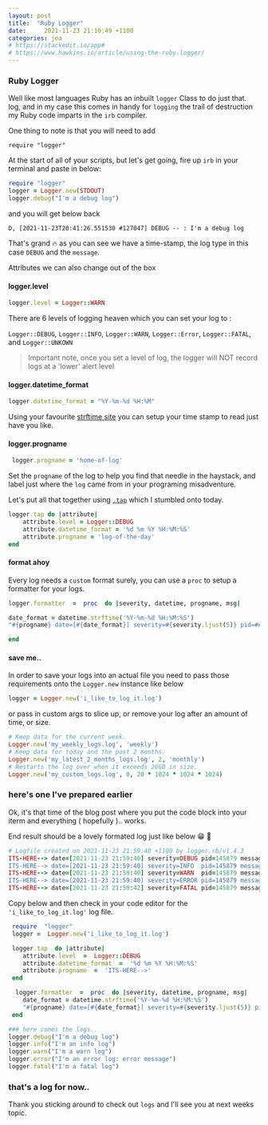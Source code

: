 ```yaml
---
layout: post
title:  "Ruby Logger"
date:     2021-11-23 21:10:49 +1100
categories: jea
# https://stackedit.io/app#
# https://www.hawkins.io/article/using-the-ruby-logger/
---
```

### Ruby Logger

Well  like most languages Ruby has an inbuilt `logger` Class to do just that. log, and in my case this comes in handy for `logging` the trail of destruction my Ruby code imparts in the `irb` compiler.

One thing to note is that you will need to add

 `require "logger"`

At the start of all of your scripts, but let's get going, fire up `irb` in your terminal and paste in below:

```ruby
require "logger"
logger = Logger.new(STDOUT)
logger.debug("I'm a debug log")
```
and you will get below back

`D, [2021-11-23T20:41:26.551530 #127047] DEBUG -- : I'm a debug log`

That's grand  🔥 as you can see we have a time-stamp, the log type in this case `DEBUG` and the `message`.

Attributes we can also change out of the box

#### logger.level
```ruby
logger.level = Logger::WARN
```
There are 6 levels of logging heaven which you can set your log to :

`Logger::DEBUG`, `Logger::INFO`, `Logger::WARN`, `Logger::Error`, `Logger::FATAL`, and `Logger::UNKOWN`

> Important note, once you set a level of log, the logger will NOT record logs at a 'lower' alert level

#### logger.datetime_format
```ruby
logger.datetime_format = "%Y-%m-%d %H:%M"
```
Using your favourite [strftime site](https://strftimer.com/) you can setup your time stamp to read just have you like.

#### logger.progname
```ruby
 logger.progname = 'home-of-log'
```
Set the `progname` of the log to help you find that needle in the haystack, and label just where the `log` came from in your programing misadventure.

Let's put all that together using [`.tap`](https://medium.com/aviabird/ruby-tap-that-method-90c8a801fd6a) which I stumbled onto today.

```ruby
logger.tap do |attribute|
	attribute.level = Logger::DEBUG
	attribute.datetime_format = '%d %m %Y %H:%M:%S'
	attribute.progname = 'log-of-the-day'
end
```

#### format ahoy

Every log needs a `custom` format surely,  you can use a `proc` to setup a formatter for your logs.

```ruby
logger.formatter  =  proc  do |severity, datetime, progname, msg|

date_format = datetime.strftime('%Y-%m-%d %H:%M:%S')
"#{progname} date=[#{date_format}] severity=#{severity.ljust(5)} pid=##{Process.pid} message='#{msg}'\n"

end

```

#### save me..

In order to save your logs into an actual file you need to pass those requirements onto the `Logger.new` instance like below

```ruby
logger = Logger.new('i_like_to_log_it.log')
```
or pass in custom args to slice up, or remove your log after an amount of time, or size.
```ruby
# Keep data for the current week.
Logger.new('my_weekly_logs.log', 'weekly')
# Keep data for today and the past 2 months.
Logger.new('my_latest_2_months_logs.log', 2, 'monthly')
# Restarts the log over when it exceeds 26GB in size.
Logger.new('my_custom_logs.log', 0, 20 * 1024 * 1024 * 1024)
```

### here's one I've prepared earlier

Ok, it's that time of the blog post where you put the code block into your iterm and everything ( hopefully ).. works.

End result should be a lovely formated log just like below 😁 🥵

```ruby
# Logfile created on 2021-11-23 21:59:40 +1100 by logger.rb/v1.4.3
ITS-HERE--> date=[2021-11-23 21:59:40] severity=DEBUG pid=145879 message='I'm a debug log'
ITS-HERE--> date=[2021-11-23 21:59:40] severity=INFO  pid=145879 message='I'm an info log'
ITS-HERE--> date=[2021-11-23 21:59:40] severity=WARN  pid=145879 message='I'm a warn log'
ITS-HERE--> date=[2021-11-23 21:59:40] severity=ERROR pid=145879 message='I'm an error log: error message'
ITS-HERE--> date=[2021-11-23 21:59:42] severity=FATAL pid=145879 message='I'm a fatal log'
```

Copy below and then check in your code editor for the `'i_like_to_log_it.log'` log file.

```ruby
 require  "logger"
 logger =  Logger.new('i_like_to_log_it.log')

 logger.tap  do |attribute|
	attribute.level  =  Logger::DEBUG
	attribute.datetime_format  =  '%d %m %Y %H:%M:%S'
	attribute.progname  =  'ITS-HERE-->'
 end

  logger.formatter  =  proc  do |severity, datetime, progname, msg|
	date_format = datetime.strftime('%Y-%m-%d %H:%M:%S')
	"#{progname} date=[#{date_format}] severity=#{severity.ljust(5)} pid=#{Process.pid} message='#{msg}'\n"
 end

### here comes the logs..
logger.debug("I'm a debug log")
logger.info("I'm an info log")
logger.warn("I'm a warn log")
logger.error("I'm an error log: error message")
logger.fatal("I'm a fatal log")
```

### that's a log for now..

Thank you sticking around to check out `logs` and I'll see you at next weeks topic.
